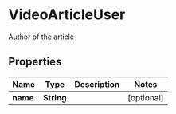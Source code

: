 

# VideoArticleUser

Author of the article

## Properties

| Name | Type | Description | Notes |
|------------ | ------------- | ------------- | -------------|
|**name** | **String** |  |  [optional] |



